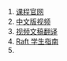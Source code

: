 
1. [课程官网](https://pdos.csail.mit.edu/6.824/schedule.html)
2. [中文版视频](https://www.bilibili.com/video/BV13ec1e3ETp/)
3. [视频文稿翻译](https://mit-public-courses-cn-translatio.gitbook.io/mit6-824)
4. [Raft 学生指南](https://thesquareplanet.com/blog/students-guide-to-raft/)
5. 